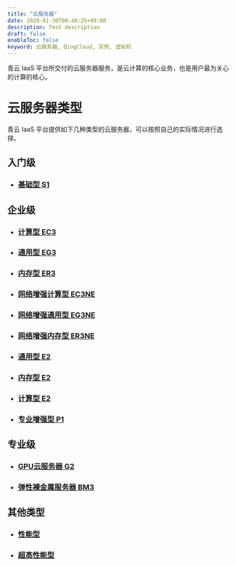 ```yaml
---
title: "云服务器"
date: 2020-01-30T00:40:25+09:00
description: Test description
draft: false
enableToc: false
keyword: 云服务器, QingCloud, 实例, 虚拟机
---
```


青云 IaaS 平台所交付的云服务器服务，是云计算的核心业务，也是用户最为关心的计算的核心。

# 云服务器类型

青云 IaaS 平台提供如下几种类型的云服务器，可以按照自己的实际情况进行选择。

## 入门级

- ### [基础型 S1](../../intro/basic/#基础型-s1)

## 企业级

- ### [计算型 EC3](../../intro/enterprise/#计算型-ec3)

- ### [通用型 EG3](../../intro/enterprise/#通用型-eg3)

- ### [内存型 ER3](../../intro/enterprise/#内存型-er3)

- ### [网络增强计算型 EC3NE](../../intro/enterprise/#网络增强计算型-ec3ne)

- ### [网络增强通用型 EG3NE](../../intro/enterprise/#网络增强通用型-eg3ne)

- ### [网络增强内存型 ER3NE](../../intro/enterprise/#网络增强内存型-er3ne)

- ### [通用型 E2](../../intro/enterprise/#通用型-e2)

- ### [内存型 E2](http://localhost:1313/compute/vm/intro/enterprise/#内存型-e2)

- ### [计算型 E2](http://localhost:1313/compute/vm/intro/enterprise/#计算型-e2)

- ### [专业增强型 P1](http://localhost:1313/compute/vm/intro/enterprise/#专业增强型-p1)

## 专业级

- ### [GPU云服务器 G2](http://localhost:1313/compute/vm/intro/professional/#gpu云服务器-g2)

- ### [弹性裸金属服务器 BM3](http://localhost:1313/compute/vm/intro/professional/#弹性裸金属服务器-bm3)

## 其他类型

- ### [性能型](http://localhost:1313/compute/vm/intro/other/#性能型)

- ### [超高性能型](http://localhost:1313/compute/vm/intro/other/#超高性能型)